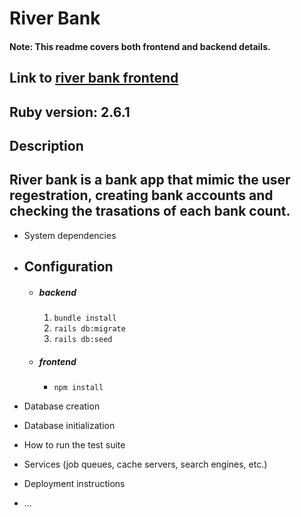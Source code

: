 # River Bank 
#### Note: This readme covers both frontend and backend details.

Link to [river bank frontend](https://github.com/Mnkith/river-bank-frontend)
---

Ruby version: 2.6.1
---

## **Description**

  River bank is a bank app that mimic the user regestration, creating bank accounts and checking the trasations of each bank count. 
---

* System dependencies

* ## Configuration
  * ##### backend 
     1. `bundle install`
     2. `rails db:migrate`
     3. `rails db:seed`
  * ##### frontend
    * `npm install`



* Database creation

* Database initialization

* How to run the test suite

* Services (job queues, cache servers, search engines, etc.)

* Deployment instructions

* ...
